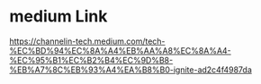 # medium Link

https://channelin-tech.medium.com/tech-%EC%BD%94%EC%8A%A4%EB%AA%A8%EC%8A%A4-%EC%95%B1%EC%B2%B4%EC%9D%B8-%EB%A7%8C%EB%93%A4%EA%B8%B0-ignite-ad2c4f4987da
